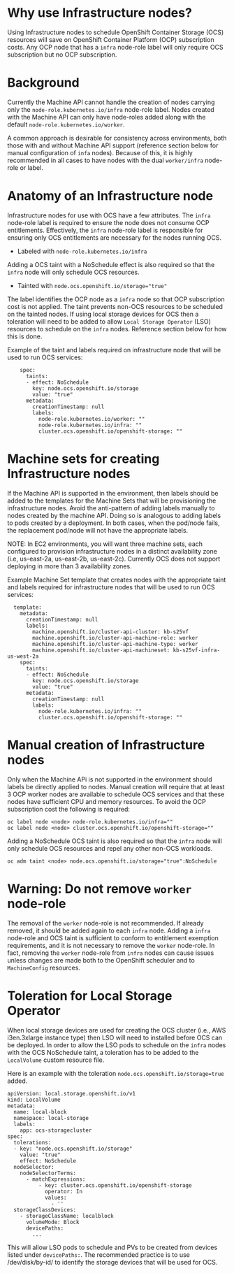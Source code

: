# Why use Infrastructure nodes?
Using Infrastructure nodes to schedule OpenShift Container Storage (OCS) resources will save on OpenShift Container Platform (OCP) subscription costs. Any OCP node that has a `infra` node-role label will only require OCS subscription but no OCP subscription.
# Background
Currently the Machine API cannot handle the creation of nodes carrying only the `node-role.kubernetes.io/infra` node-role label. Nodes created with the Machine API can only have node-roles added along with the default `node-role.kubernetes.io/worker`. 

A common approach is desirable for consistency across environments, both those with and without Machine API support (reference section below for manual configuration of `infa` nodes). Because of this, it is highly recommended in all cases to have nodes with the dual `worker/infra` node-role or label.
# Anatomy of an Infrastructure node
Infrastructure nodes for use with OCS have a few attributes. The `infra` node-role label is required to ensure the node does not consume OCP entitlements. Effectively, the `infra` node-role label is responsible for ensuring only OCS entitlements are necessary for the nodes running OCS.

* Labeled with `node-role.kubernetes.io/infra`

Adding a OCS taint with a NoSchedule effect is also required so that the `infra` node will only schedule OCS resources.

* Tainted with `node.ocs.openshift.io/storage="true"`

The label identifies the OCP node as a `infra` node so that OCP subscription cost is not applied. The taint prevents non-OCS resources to be scheduled on the tainted nodes. If using local storage devices for OCS then a toleration will need to be added to allow `Local Storage Operator` (LSO) resources to schedule on the `infra` nodes. Reference section below for how this is done.

Example of the taint and labels required on infrastructure node that will be used to run OCS services:
~~~
    spec:
      taints:
      - effect: NoSchedule
        key: node.ocs.openshift.io/storage
        value: "true"
      metadata:
        creationTimestamp: null
        labels:
          node-role.kubernetes.io/worker: ""
          node-role.kubernetes.io/infra: ""
          cluster.ocs.openshift.io/openshift-storage: ""
~~~
# Machine sets for creating Infrastructure nodes
If the Machine API is supported in the environment, then labels should be added to the templates for the Machine Sets that will be provisioning the infrastructure nodes. Avoid the anti-pattern of adding labels manually to nodes created by the machine API. Doing so is analogous to adding labels to pods created by a deployment. In both cases, when the pod/node fails, the replacement pod/node will not have the appropriate labels.

NOTE: In EC2 environments, you will want three machine sets, each configured to provision infrastructure nodes in a distinct availability zone (i.e, us-east-2a, us-east-2b, us-east-2c). Currently OCS does not support deploying in more than 3 availability zones.

Example Machine Set template that creates nodes with the appropriate taint and labels required for infrastructure nodes that will be used to run OCS services:

~~~
  template:
    metadata:
      creationTimestamp: null
      labels:
        machine.openshift.io/cluster-api-cluster: kb-s25vf
        machine.openshift.io/cluster-api-machine-role: worker
        machine.openshift.io/cluster-api-machine-type: worker
        machine.openshift.io/cluster-api-machineset: kb-s25vf-infra-us-west-2a
    spec:
      taints:
      - effect: NoSchedule
        key: node.ocs.openshift.io/storage
        value: "true"
      metadata:
        creationTimestamp: null
        labels:
          node-role.kubernetes.io/infra: ""
          cluster.ocs.openshift.io/openshift-storage: ""
~~~
# Manual creation of Infrastructure nodes
Only when the Machine APi is not supported in the environment should labels be directly applied to nodes. Manual creation will require that at least 3 OCP worker nodes are available to schedule OCS services and that these nodes have sufficient CPU and memory resources. To avoid the OCP subscription cost the following is required:

~~~
oc label node <node> node-role.kubernetes.io/infra=""
oc label node <node> cluster.ocs.openshift.io/openshift-storage=""
~~~

Adding a NoSchedule OCS taint is also required so that the `infra` node will only schedule OCS resources and repel any other non-OCS workloads.

~~~
oc adm taint <node> node.ocs.openshift.io/storage="true":NoSchedule
~~~


# Warning: Do not remove `worker` node-role
The removal of the `worker` node-role is not recommended. If already removed, it should be added again to each `infra` node. Adding a `infra` node-role and OCS taint is sufficient to conform to entitlement exemption requirements, and it is not necessary to remove the `worker` node-role. In fact, removing the `worker` node-role from `infra` nodes can cause issues unless changes are made both to the OpenShift scheduler and to `MachineConfig` resources.

# Toleration for Local Storage Operator 
When local storage devices are used for creating the OCS cluster (i.e., AWS i3en.3xlarge instance type) then LSO will need to installed before OCS can be deployed. In order to allow the LSO pods to schedule on the `infra` nodes with the OCS NoSchedule taint, a toleration has to be added to the `LocalVolume` custom resource file.

Here is an example with the toleration `node.ocs.openshift.io/storage=true` added.

~~~
apiVersion: local.storage.openshift.io/v1
kind: LocalVolume
metadata:
  name: local-block
  namespace: local-storage
  labels:
    app: ocs-storagecluster
spec:
  tolerations:
  - key: "node.ocs.openshift.io/storage"
    value: "true"
    effect: NoSchedule
  nodeSelector:
    nodeSelectorTerms:
      - matchExpressions:
          - key: cluster.ocs.openshift.io/openshift-storage
            operator: In
            values:
              - ''
  storageClassDevices:
    - storageClassName: localblock
      volumeMode: Block
      devicePaths:
        ...
~~~

This will allow LSO pods to schedule and PVs to be created from devices listed under `devicePaths:`. The recommended practice is to use /dev/disk/by-id/<ID> to identify the storage devices that will be used for OCS.		
		
